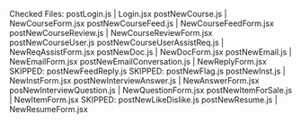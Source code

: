 Checked Files:
postLogin.js | Login.jsx
postNewCourse.js | NewCourseForm.jsx
postNewCourseFeed.js | NewCourseFeedForm.jsx
postNewCourseReview.js | NewCourseReviewForm.jsx
postNewCourseUser.js
postNewCourseUserAssistReq.js | NewReqAssistForm.jsx
postNewDoc.js | NewDocForm.jsx
postNewEmail.js | NewEmailForm.jsx
postNewEmailConversation.js | NewReplyForm.jsx
SKIPPED: postNewFeedReply.js
SKIPPED: postNewFlag.js
postNewInst.js | NewInstForm.jsx
postNewInterviewAnswer.js | NewAnswerForm.jsx
posNewInterviewQuestion.js | NewQuestionForm.jsx
postNewItemForSale.js | NewItemForm.jsx
SKIPPED: postNewLikeDislike.js
postNewResume.js | NewResumeForm.jsx